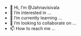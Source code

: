 - 👋 Hi, I’m @Jahnavisivala
- 👀 I’m interested in ...
- 🌱 I’m currently learning ...
- 💞️ I’m looking to collaborate on ...
- 📫 How to reach me ...

<!---
Jahnavisivala/Jahnavisivala is a ✨ special ✨ repository because its `README.md` (this file) appears on your GitHub profile.
You can click the Preview link to take a look at your changes.
--->
